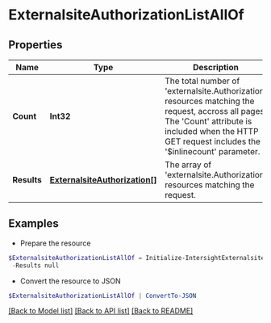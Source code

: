 # ExternalsiteAuthorizationListAllOf
## Properties

Name | Type | Description | Notes
------------ | ------------- | ------------- | -------------
**Count** | **Int32** | The total number of &#39;externalsite.Authorization&#39; resources matching the request, accross all pages. The &#39;Count&#39; attribute is included when the HTTP GET request includes the &#39;$inlinecount&#39; parameter. | [optional] 
**Results** | [**ExternalsiteAuthorization[]**](ExternalsiteAuthorization.md) | The array of &#39;externalsite.Authorization&#39; resources matching the request. | [optional] 

## Examples

- Prepare the resource
```powershell
$ExternalsiteAuthorizationListAllOf = Initialize-IntersightExternalsiteAuthorizationListAllOf  -Count null `
 -Results null
```

- Convert the resource to JSON
```powershell
$ExternalsiteAuthorizationListAllOf | ConvertTo-JSON
```

[[Back to Model list]](../README.md#documentation-for-models) [[Back to API list]](../README.md#documentation-for-api-endpoints) [[Back to README]](../README.md)

